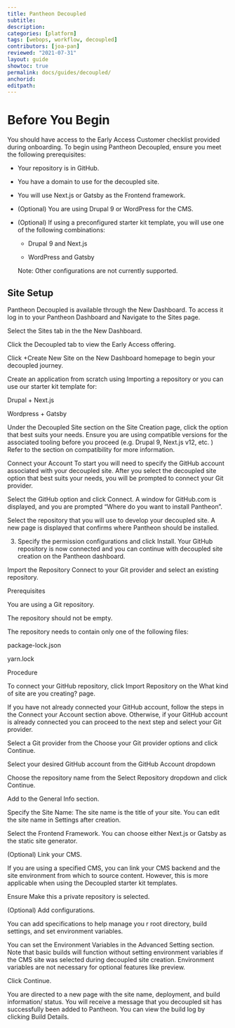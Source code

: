 ```yaml
---
title: Pantheon Decoupled
subtitle: 
description: 
categories: [platform]
tags: [webops, workflow, decoupled]
contributors: [joa-pan]
reviewed: "2021-07-31"
layout: guide
showtoc: true
permalink: docs/guides/decoupled/
anchorid: 
editpath: 
---
```



# Before You Begin

You should have access to the Early Access Customer checklist provided during onboarding. To begin using Pantheon Decoupled, ensure you meet the following prerequisites:

* Your repository is in GitHub.

* You have a domain to use for the decoupled site.

* You will use Next.js or Gatsby as the Frontend framework.

* (Optional) You are using Drupal 9 or WordPress for the CMS.

* (Optional) If using a preconfigured starter kit template, you will use one of the following combinations:

    * Drupal 9 and Next.js

    * WordPress and Gatsby

    Note: Other configurations are not currently supported. 




## Site Setup

Pantheon Decoupled is available through the New Dashboard. To access it log in to your Pantheon Dashboard and Navigate to the Sites page. 

Select the Sites tab in the the New Dashboard. 

Click the Decoupled tab to view the Early Access offering. 

Click +Create New Site on the New Dashboard  homepage to begin your decoupled journey. 


Create an application from scratch using Importing a repository or you can use our starter kit template for:

Drupal + Next.js

Wordpress + Gatsby

Under the Decoupled Site section on the Site Creation page, click the option that best suits your needs. Ensure you are using compatible versions for the associated tooling before you proceed (e.g. Drupal 9, Next.js v12, etc. ) Refer to the section on compatibility for more information.

Connect your Account
To start you will need to specify the GitHub account associated with your decoupled site. After you select the decoupled site option that best suits your needs, you will be prompted to connect your Git provider. 

Select the GitHub option and click Connect. A window for GitHub.com is displayed, and you are prompted “Where do you want to install Pantheon”. 

Select the repository that you will use to develop your decoupled site. A new page is displayed that confirms where Pantheon should be installed. 

3. Specify the permission configurations and click Install. Your GitHub repository is now connected and you can continue with decoupled site creation on the Pantheon dashboard. 




Import the Repository
Connect to your Git provider and select an existing repository.

Prerequisites

You are using a Git repository.

The repository should not be empty.

The repository needs to contain only one of the following files:

package-lock.json

yarn.lock

Procedure

To connect your GitHub repository, click Import Repository on the What kind of site are you creating? page.

If you have not already connected your GitHub account, follow the steps in the Connect your Account section above. Otherwise, if your GitHub account is already connected you can proceed to the next step and select your Git provider.

Select a Git provider from the Choose your Git provider options and click Continue.

Select your desired GitHub account from the GitHub Account dropdown 

Choose the repository name from the Select Repository dropdown and click Continue.

Add to the General Info section.

Specify the Site Name: The site name is the title of your site. You can edit the site name in Settings after creation. 

Select the Frontend Framework. You can choose either Next.js or Gatsby as the static site generator.

(Optional) Link your CMS.

 If you are using a specified CMS, you can link your CMS backend and the site environment from which to source content. However, this is more applicable when using the Decoupled starter kit templates.

Ensure Make this a private repository is selected.

 (Optional) Add configurations.

You can add specifications to help manage you r root directory, build settings, and set environment variables. 

You can set the Environment Variables in the Advanced Setting section. Note that basic builds will function without setting environment variables if the CMS site was selected during decoupled site creation. Environment variables are not necessary for optional features like preview.


Click Continue.

You are directed to a new page with the site name, deployment, and build information/ status. You will receive a message that you decoupled sit has successfully been added to Pantheon. You can view the build log by clicking Build Details.